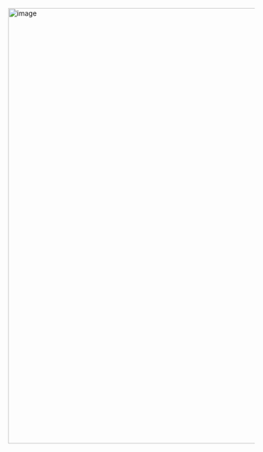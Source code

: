


<img width="1077" height="888" alt="image" src="https://github.com/user-attachments/assets/d4a40111-b43c-4f71-b45d-8271dafb3d1e" />
